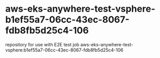# aws-eks-anywhere-test-vsphere-b1ef55a7-06cc-43ec-8067-fdb8fb5d25c4-106
repository for use with E2E test job aws-eks-anywhere-test-vsphere:b1ef55a7-06cc-43ec-8067-fdb8fb5d25c4-106
